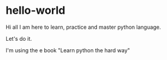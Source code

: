 # hello-world

Hi all
I am here to learn, practice and master python language.

Let's do it.

I'm using the e book "Learn python the hard way"
